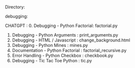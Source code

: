 Directory:

debugging:

CHATGPT :
0. Debugging - Python Factorial: factorial.py
1. Debugging - Python Arguments : print_arguments.py
2. Debugging - HTML / Javascript : change_background.html
3. Debugging - Python Mines : mines.py
4. Documentation - Python Factorial : factorial_recursive.py
5. Error Handling - Python Checkbox : checkbook.py
6. Debugging - Tic Tac Toe Python : tic.py
